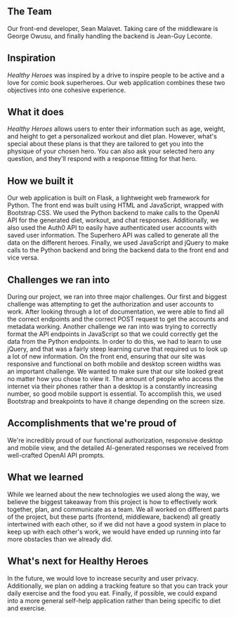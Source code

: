 ## The Team
Our front-end developer, Sean Malavet. Taking care of the middleware is George Owusu, and finally handling the backend is Jean-Guy Leconte.

## Inspiration
_Healthy Heroes_ was inspired by a drive to inspire people to be active and a love for comic book superheroes. Our web application combines these two objectives into one cohesive experience. 

## What it does
_Healthy Heroes_ allows users to enter their information such as age, weight, and height to get a personalized workout and diet plan. However, what's special about these plans is that they are tailored to get you into the physique of your chosen hero. You can also ask your selected hero any question, and they'll respond with a response fitting for that hero. 

## How we built it
Our web application is built on Flask, a lightweight web framework for Python. The front end was built using HTML and JavaScript, wrapped with Bootstrap CSS. We used the Python backend to make calls to the OpenAI API for the generated diet, workout, and chat responses. Additionally, we also used the Auth0 API to easily have authenticated user accounts with saved user information. The Superhero API was called to generate all the data on the different heroes. Finally, we used JavaScript and jQuery to make calls to the Python backend and bring the backend data to the front end and vice versa. 


## Challenges we ran into
During our project, we ran into three major challenges. Our first and biggest challenge was attempting to get the authorization and user accounts to work. After looking through a lot of documentation, we were 
able to find all the correct endpoints and the correct POST request to get the accounts and metadata working. Another challenge we ran into was trying to correctly format the API endpoints in JavaScript so that we could correctly get the data from the Python endpoints. In order to do this, we had to learn to use jQuery, and that was a fairly steep learning curve that required us to look up a lot of new information. On the front end, ensuring that our site was responsive and functional on both mobile and desktop screen widths was an important challenge. We wanted to make sure that our site looked great no matter how you chose to view it. The amount of people who access the internet via their phones rather than a desktop is a constantly increasing number, so good mobile support is essential. To accomplish this, we used Bootstrap and breakpoints to have it change depending on the screen size.

## Accomplishments that we're proud of
We're incredibly proud of our functional authorization, responsive desktop and mobile view, and the detailed AI-generated responses we received from well-crafted OpenAI API prompts. 

## What we learned
While we learned about the new technologies we used along the way, we believe the biggest takeaway from this project is how to effectively work together, plan, and communicate as a team. We all worked on different parts of the project, but these parts (frontend, middleware, backend) all greatly intertwined with each other, so if we did not have a good system in place to keep up with each other's work, we would have ended up running into far more obstacles than we already did. 

## What's next for Healthy Heroes
In the future, we would love to increase security and user privacy. Additionally, we plan on adding a tracking feature so that you can track your daily exercise and the food you eat. Finally, if possible, we could expand into a more general self-help application rather than being specific to diet and exercise. 

